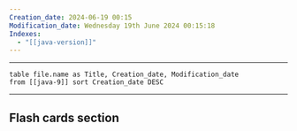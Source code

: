 ```yaml
---
Creation_date: 2024-06-19 00:15
Modification_date: Wednesday 19th June 2024 00:15:18
Indexes:
  - "[[java-version]]"
---
```



----


```dataview
table file.name as Title, Creation_date, Modification_date
from [[java-9]] sort Creation_date DESC
```

















---
## Flash cards section
